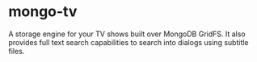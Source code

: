 mongo-tv
========

A storage engine for your TV shows built over MongoDB GridFS. It also provides full text search capabilities to search into dialogs using subtitle files.
